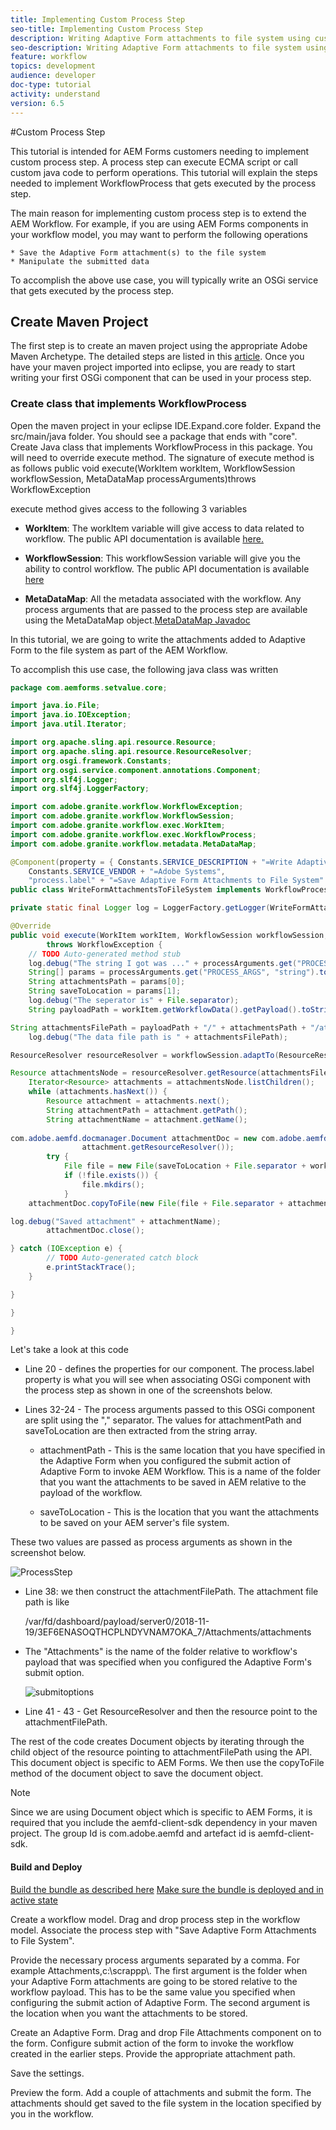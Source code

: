 ```yaml
---
title: Implementing Custom Process Step
seo-title: Implementing Custom Process Step
description: Writing Adaptive Form attachments to file system using custom process step
seo-description: Writing Adaptive Form attachments to file system using custom process step
feature: workflow
topics: development
audience: developer
doc-type: tutorial
activity: understand
version: 6.5
---
```



#Custom Process Step

This tutorial is intended for AEM Forms customers needing to implement custom process step. A process step can execute ECMA script or call custom java code to perform operations. This tutorial will explain the steps needed to implement WorkflowProcess that gets executed by the process step.

The main reason for implementing custom process step is to extend the AEM Workflow. For example, if you are using AEM Forms components in your workflow model, you may want to perform the following operations

    * Save the Adaptive Form attachment(s) to the file system
    * Manipulate the submitted data

To accomplish the above use case, you will typically write an OSGi service that gets executed by the process step.

## Create Maven Project

The first step is to create an maven project using the appropriate Adobe Maven Archetype. The detailed steps are listed in this [article](https://helpx.adobe.com/experience-manager/using/maven_arch13.html). Once you have your maven project imported into eclipse, you are ready to start writing your first OSGi component that can be used in your process step.


### Create class that implements WorkflowProcess

Open the maven project in your eclipse IDE.Expand<projectname>.core folder. Expand the src/main/java folder. You should see a package that ends with "core". Create Java class that implements WorkflowProcess in this package. You will need to override execute method. The signature of execute method is as follows
public void execute(WorkItem workItem, WorkflowSession workflowSession, MetaDataMap processArguments)throws WorkflowException 

execute method gives access to the following 3 variables

* **WorkItem**: The workItem variable will give access to data related to workflow. The public API documentation is available [here.](https://helpx.adobe.com/experience-manager/6-3/sites/developing/using/reference-materials/diff-previous/changes/com.adobe.granite.workflow.WorkflowSession.html)

* **WorkflowSession**: This workflowSession variable will give you the ability to control workflow. The public API documentation is available [here](https://helpx.adobe.com/experience-manager/6-3/sites/developing/using/reference-materials/diff-previous/changes/com.adobe.granite.workflow.WorkflowSession.html)

* **MetaDataMap**: All the metadata associated with the workflow. Any process arguments that are passed to the process step are available using the MetaDataMap object.[MetaDataMap Javadoc](https://helpx.adobe.com/experience-manager/6-5/sites/developing/using/reference-materials/javadoc/com/adobe/granite/workflow/metadata/MetaDataMap.html)

In this tutorial, we are going to write the attachments added to Adaptive Form to the file system as part of the AEM Workflow.

To accomplish this use case, the following java class was written

``` java {.line-numbers}
package com.aemforms.setvalue.core;

import java.io.File;
import java.io.IOException;
import java.util.Iterator;

import org.apache.sling.api.resource.Resource;
import org.apache.sling.api.resource.ResourceResolver;
import org.osgi.framework.Constants;
import org.osgi.service.component.annotations.Component;
import org.slf4j.Logger;
import org.slf4j.LoggerFactory;

import com.adobe.granite.workflow.WorkflowException;
import com.adobe.granite.workflow.WorkflowSession;
import com.adobe.granite.workflow.exec.WorkItem;
import com.adobe.granite.workflow.exec.WorkflowProcess;
import com.adobe.granite.workflow.metadata.MetaDataMap;

@Component(property = { Constants.SERVICE_DESCRIPTION + "=Write Adaptive Form Attachments to File System",
    Constants.SERVICE_VENDOR + "=Adobe Systems",
    "process.label" + "=Save Adaptive Form Attachments to File System" })
public class WriteFormAttachmentsToFileSystem implements WorkflowProcess {

private static final Logger log = LoggerFactory.getLogger(WriteFormAttachmentsToFileSystem.class);

@Override
public void execute(WorkItem workItem, WorkflowSession workflowSession, MetaDataMap processArguments)
        throws WorkflowException {
    // TODO Auto-generated method stub
    log.debug("The string I got was ..." + processArguments.get("PROCESS_ARGS", "string").toString());
    String[] params = processArguments.get("PROCESS_ARGS", "string").toString().split(",");
    String attachmentsPath = params[0];
    String saveToLocation = params[1];
    log.debug("The seperator is" + File.separator);
    String payloadPath = workItem.getWorkflowData().getPayload().toString();

String attachmentsFilePath = payloadPath + "/" + attachmentsPath + "/attachments";
    log.debug("The data file path is " + attachmentsFilePath);

ResourceResolver resourceResolver = workflowSession.adaptTo(ResourceResolver.class);

Resource attachmentsNode = resourceResolver.getResource(attachmentsFilePath);
    Iterator<Resource> attachments = attachmentsNode.listChildren();
    while (attachments.hasNext()) {
        Resource attachment = attachments.next();
        String attachmentPath = attachment.getPath();
        String attachmentName = attachment.getName();
 
com.adobe.aemfd.docmanager.Document attachmentDoc = new com.adobe.aemfd.docmanager.Document(attachmentPath,
                attachment.getResourceResolver());
        try {
            File file = new File(saveToLocation + File.separator + workItem.getId());
            if (!file.exists()) {
                file.mkdirs();
            }
    attachmentDoc.copyToFile(new File(file + File.separator + attachmentName));

log.debug("Saved attachment" + attachmentName);
        attachmentDoc.close();

} catch (IOException e) {
        // TODO Auto-generated catch block
        e.printStackTrace();
    }

}

}

}

```

Let's take a look at this code

* Line 20 -  defines the properties for our component. The process.label property is what you will see when associating OSGi component with the process step as shown in one of the screenshots below.

* Lines 32-24 - The process arguments passed to this OSGi component are split using the "," separator. The values for attachmentPath and saveToLocation are then extracted from the string array.

    * attachmentPath - This is the same location that you have specified in the Adaptive Form when you configured the submit action of Adaptive Form to invoke AEM Workflow. This is a name of the folder that you want the attachments to be saved in AEM relative to the payload of the workflow.

    * saveToLocation - This is the location that you want the attachments to be saved on your AEM server's file system.

These two values are passed as process arguments as shown in the screenshot below.

![ProcessStep](assets/implement-process-step.gif)


* Line 38: we then construct the attachmentFilePath. The attachment file path is like

    /var/fd/dashboard/payload/server0/2018-11-19/3EF6ENASOQTHCPLNDYVNAM7OKA_7/Attachments/attachments

* The "Attachments" is the name of the folder relative to workflow's payload that was specified when you configured the Adaptive Form's submit option.

    ![submitoptions](assets/af-submit-options.gif)

* Line 41 - 43 - Get ResourceResolver and then the resource point to the attachmentFilePath.

The rest of the code creates Document objects by iterating through the child object of the resource pointing to attachmentFilePath using the API. This document object is specific to AEM Forms. We then use the copyToFile method of the document object to save the document object.

>[!NOTE]
Since we are using Document object which is specific to AEM Forms, it is required that you include the aemfd-client-sdk dependency in your maven project. The group Id is com.adobe.aemfd and artefact id is aemfd-client-sdk.

#### Build and Deploy

[Build the bundle as described here](https://helpx.adobe.com/experience-manager/using/maven_arch13.html#BuildtheOSGibundleusingMaven)
[Make sure the bundle is deployed and in active state](http://localhost:450/system/console/bundles)

Create a workflow model. Drag and drop process step in the workflow model. Associate the process step with "Save Adaptive Form Attachments to File System".

Provide the necessary process arguments separated by a comma. For example Attachments,c:\\scrappp\\. The first argument is the folder when your Adaptive Form attachments are going to be stored relative to the workflow payload. This has to be the same value you specified when configuring the submit action of Adaptive Form. The second argument is the location when you want the attachments to be stored.

Create an Adaptive Form. Drag and drop File Attachments component on to the form. Configure submit action of the form to invoke the workflow created in the earlier steps. Provide the appropriate attachment path.

Save the settings.

Preview the form. Add a couple of attachments and submit the form. The attachments should get saved to the file system in the location specified by you in the workflow.

